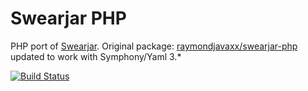 Swearjar PHP
===

PHP port of [Swearjar](https://github.com/joshbuddy/swearjar). Original package: [raymondjavaxx/swearjar-php](https://github.com/raymondjavaxx/swearjar-php) updated to work with Symphony/Yaml 3.*

[![Build Status](https://secure.travis-ci.org/raymondjavaxx/swearjar-php.png)](http://travis-ci.org/raymondjavaxx/swearjar-php)
